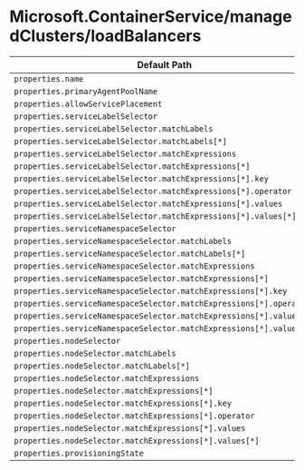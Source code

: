 # Microsoft.ContainerService/managedClusters/loadBalancers

| Default Path | Alias |
|---|---|
| `properties.name` | `Microsoft.ContainerService/managedClusters/loadBalancers/name` |
| `properties.primaryAgentPoolName` | `Microsoft.ContainerService/managedClusters/loadBalancers/primaryAgentPoolName` |
| `properties.allowServicePlacement` | `Microsoft.ContainerService/managedClusters/loadBalancers/allowServicePlacement` |
| `properties.serviceLabelSelector` | `Microsoft.ContainerService/managedClusters/loadBalancers/serviceLabelSelector` |
| `properties.serviceLabelSelector.matchLabels` | `Microsoft.ContainerService/managedClusters/loadBalancers/serviceLabelSelector.matchLabels` |
| `properties.serviceLabelSelector.matchLabels[*]` | `Microsoft.ContainerService/managedClusters/loadBalancers/serviceLabelSelector.matchLabels[*]` |
| `properties.serviceLabelSelector.matchExpressions` | `Microsoft.ContainerService/managedClusters/loadBalancers/serviceLabelSelector.matchExpressions` |
| `properties.serviceLabelSelector.matchExpressions[*]` | `Microsoft.ContainerService/managedClusters/loadBalancers/serviceLabelSelector.matchExpressions[*]` |
| `properties.serviceLabelSelector.matchExpressions[*].key` | `Microsoft.ContainerService/managedClusters/loadBalancers/serviceLabelSelector.matchExpressions[*].key` |
| `properties.serviceLabelSelector.matchExpressions[*].operator` | `Microsoft.ContainerService/managedClusters/loadBalancers/serviceLabelSelector.matchExpressions[*].operator` |
| `properties.serviceLabelSelector.matchExpressions[*].values` | `Microsoft.ContainerService/managedClusters/loadBalancers/serviceLabelSelector.matchExpressions[*].values` |
| `properties.serviceLabelSelector.matchExpressions[*].values[*]` | `Microsoft.ContainerService/managedClusters/loadBalancers/serviceLabelSelector.matchExpressions[*].values[*]` |
| `properties.serviceNamespaceSelector` | `Microsoft.ContainerService/managedClusters/loadBalancers/serviceNamespaceSelector` |
| `properties.serviceNamespaceSelector.matchLabels` | `Microsoft.ContainerService/managedClusters/loadBalancers/serviceNamespaceSelector.matchLabels` |
| `properties.serviceNamespaceSelector.matchLabels[*]` | `Microsoft.ContainerService/managedClusters/loadBalancers/serviceNamespaceSelector.matchLabels[*]` |
| `properties.serviceNamespaceSelector.matchExpressions` | `Microsoft.ContainerService/managedClusters/loadBalancers/serviceNamespaceSelector.matchExpressions` |
| `properties.serviceNamespaceSelector.matchExpressions[*]` | `Microsoft.ContainerService/managedClusters/loadBalancers/serviceNamespaceSelector.matchExpressions[*]` |
| `properties.serviceNamespaceSelector.matchExpressions[*].key` | `Microsoft.ContainerService/managedClusters/loadBalancers/serviceNamespaceSelector.matchExpressions[*].key` |
| `properties.serviceNamespaceSelector.matchExpressions[*].operator` | `Microsoft.ContainerService/managedClusters/loadBalancers/serviceNamespaceSelector.matchExpressions[*].operator` |
| `properties.serviceNamespaceSelector.matchExpressions[*].values` | `Microsoft.ContainerService/managedClusters/loadBalancers/serviceNamespaceSelector.matchExpressions[*].values` |
| `properties.serviceNamespaceSelector.matchExpressions[*].values[*]` | `Microsoft.ContainerService/managedClusters/loadBalancers/serviceNamespaceSelector.matchExpressions[*].values[*]` |
| `properties.nodeSelector` | `Microsoft.ContainerService/managedClusters/loadBalancers/nodeSelector` |
| `properties.nodeSelector.matchLabels` | `Microsoft.ContainerService/managedClusters/loadBalancers/nodeSelector.matchLabels` |
| `properties.nodeSelector.matchLabels[*]` | `Microsoft.ContainerService/managedClusters/loadBalancers/nodeSelector.matchLabels[*]` |
| `properties.nodeSelector.matchExpressions` | `Microsoft.ContainerService/managedClusters/loadBalancers/nodeSelector.matchExpressions` |
| `properties.nodeSelector.matchExpressions[*]` | `Microsoft.ContainerService/managedClusters/loadBalancers/nodeSelector.matchExpressions[*]` |
| `properties.nodeSelector.matchExpressions[*].key` | `Microsoft.ContainerService/managedClusters/loadBalancers/nodeSelector.matchExpressions[*].key` |
| `properties.nodeSelector.matchExpressions[*].operator` | `Microsoft.ContainerService/managedClusters/loadBalancers/nodeSelector.matchExpressions[*].operator` |
| `properties.nodeSelector.matchExpressions[*].values` | `Microsoft.ContainerService/managedClusters/loadBalancers/nodeSelector.matchExpressions[*].values` |
| `properties.nodeSelector.matchExpressions[*].values[*]` | `Microsoft.ContainerService/managedClusters/loadBalancers/nodeSelector.matchExpressions[*].values[*]` |
| `properties.provisioningState` | `Microsoft.ContainerService/managedClusters/loadBalancers/provisioningState` |

